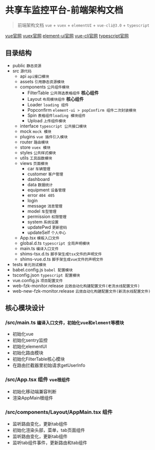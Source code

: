 # 共享车监控平台-前端架构文档
> 前端架构文档 `vue` + `vuex` + `elementUI` + `vue-cli@3.0` + `typescript`

[vue官网](https://cn.vuejs.org/)
[vuex官网](https://vuex.vuejs.org/zh/)
[element-ui官网](http://element-cn.eleme.io/#/zh-CN)
[vue-cli官网](https://cli.vuejs.org/zh/)
[typescript官网](http://www.tslang.cn/)

## 目录结构
  - public `静态资源`
  - src `源代码`
    - api `api接口模块`
    - assets `引用静态资源模块`
    - components `公共组件模块`
      - FilterTable `公共筛选表格组件` **核心组件**
      - Layout `布局模块组件` **核心组件**
      - Loader `loading 组件`
      - Popconfirm `element-ui > popConfirm 组件二次封装模块`
      - Spin `表格组件loading 模块组件`
      - Upload `上传组件模块`
    - interface `typescript 公共接口模块`
    - mock `mock 模块`
    - plugins `vue 插件引入模块`
    - router `路由模块`
    - store `vuex 模块`
    - styles `公共样式模块`
    - utils `工具函数模块`
    - views `页面模块`
      - car `车辆管理`
      - customer `客户管理`
      - dashboard
      - data `数据统计`
      - equipment `设备管理`
      - error `404 405`
      - login
      - message `消息管理`
      - model `车型管理`
      - permission `权限管理`
      - system `系统设置`
      - updatePwd `更新密码`
      - updateSelf `个人中心`
    - App.tsx `模板入口文件`
    - global.d.ts `typescript 全局声明模块`
    - main.ts `编译入口文件`
    - shims-tsx.d.ts `脚手架生成tsx文件的声明文件`
    - shims-vue.d.ts `脚手架生成vue文件的声明文件`
  - tests `单元测试模块`
  - babel.config.js `babel 配置模块`
  - tsconfig.json `typescript 配置模块`
  - vue.config.js `项目配置文件`
  - web-fzk-monitor.release `云效自动化构建配置文件(老流水线配置文件)`
  - web-new-fzk-monitor.release `云效自动化构建配置文件(新流水线配置文件)`

## 核心模块设计

### /src/main.ts `编译入口文件，初始化vue和element等模块`
  
  - 初始化vue
  - 初始化sentry监控
  - 初始化elementUI
  - 初始化路由模块
  - 初始化FilterTable核心模块
  - 在路由拦截器里初始请求getUserInfo 
 
### /src/App.tsx 组件 `vue根组件`
    
  - 初始化移动端兼容判断
  - 渲染AppMain根组件

### /src/components/Layout/AppMain.tsx 组件

  - 监听路由变化，更新tab组件
  - 初始化渲染头部，菜单，tab页面组件
  - 监听路由变化，更新tab组件
  - 监听tab组件事件，更新路由和tab组件